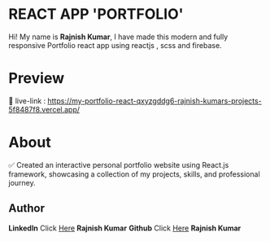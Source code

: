 # REACT  APP 'PORTFOLIO'

Hi! My name is **Rajnish Kumar**, I have made this modern and fully responsive Portfolio react app using reactjs , scss and firebase.

# Preview

🔗 live-link : https://my-portfolio-react-qxyzgddg6-rajnish-kumars-projects-5f8487f8.vercel.app/<br>

# About

✅ Created an interactive personal portfolio website using React.js framework, showcasing a collection of my projects, skills, and professional journey.


## Author

**LinkedIn** Click [Here](https://www.linkedin.com/in/rajnish-kumar-redoxrj/) **Rajnish Kumar**
**Github** Click [Here](https://github.com/redoxrj) **Rajnish Kumar**